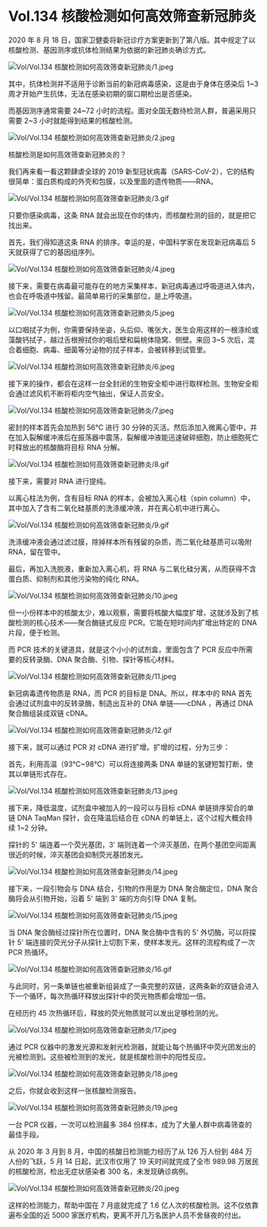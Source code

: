 # Vol.134 核酸检测如何高效筛查新冠肺炎

2020 年 8 月 18 日，国家卫健委将新冠诊疗方案更新到了第八版。其中规定了以核酸检测、基因测序或抗体检测结果为依据的新冠肺炎确诊方式。

![Vol/Vol.134 核酸检测如何高效筛查新冠肺炎/1.jpeg](https://cdn.jsdelivr.net/gh/qiaoshouzi/static/image/Vol/Vol.134%20核酸检测如何高效筛查新冠肺炎/1.jpeg)

其中，抗体检测并不适用于诊断当前的新冠病毒感染，这是由于身体在感染后 1\~3 周才开始产生抗体，无法在感染初期的窗口期检出是否感染。

而基因测序通常需要 24~72 小时的流程。面对全国无数待检测人群，普遍采用只需要 2~3 小时就能得到结果的核酸检测。

![Vol/Vol.134 核酸检测如何高效筛查新冠肺炎/2.jpeg](https://cdn.jsdelivr.net/gh/qiaoshouzi/static/image/Vol/Vol.134%20核酸检测如何高效筛查新冠肺炎/2.jpeg)

核酸检测是如何高效筛查新冠肺炎的？

我们再来看一看这颗肆虐全球的 2019 新型冠状病毒（SARS-CoV-2），它的结构很简单：蛋白质构成的外壳和包膜，以及里面的遗传物质——RNA。

![Vol/Vol.134 核酸检测如何高效筛查新冠肺炎/3.gif](https://cdn.jsdelivr.net/gh/qiaoshouzi/static/image/Vol/Vol.134%20核酸检测如何高效筛查新冠肺炎/3.gif)

只要你感染病毒，这条 RNA 就会出现在你的体内，而核酸检测的目的，就是把它找出来。

首先，我们得知道这条 RNA 的排序。幸运的是，中国科学家在发现新冠病毒后 5 天就获得了它的基因组序列。

![Vol/Vol.134 核酸检测如何高效筛查新冠肺炎/4.jpeg](https://cdn.jsdelivr.net/gh/qiaoshouzi/static/image/Vol/Vol.134%20核酸检测如何高效筛查新冠肺炎/4.jpeg)

接下来，需要在病毒最可能存在的地方采集样本，新冠病毒通过呼吸道进入体内，也会在呼吸道中残留。最简单易行的采集部位，是上呼吸道。

![Vol/Vol.134 核酸检测如何高效筛查新冠肺炎/5.jpeg](https://cdn.jsdelivr.net/gh/qiaoshouzi/static/image/Vol/Vol.134%20核酸检测如何高效筛查新冠肺炎/5.jpeg)

以口咽拭子为例，你需要保持坐姿，头后仰、嘴张大，医生会用这样的一根涤纶或藻酸钙拭子，越过舌根擦拭你的咽后壁和扁桃体隐窝、侧壁。来回 3\~5 次后，混合着细胞、病毒、细菌等分泌物的拭子样本，会被转移到试管里。

![Vol/Vol.134 核酸检测如何高效筛查新冠肺炎/6.jpeg](https://cdn.jsdelivr.net/gh/qiaoshouzi/static/image/Vol/Vol.134%20核酸检测如何高效筛查新冠肺炎/6.jpeg)

接下来的操作，都会在这样一台全封闭的生物安全柜中进行取样检测。生物安全柜会通过滤风机不断将柜内空气抽出，保证人员安全。

![Vol/Vol.134 核酸检测如何高效筛查新冠肺炎/7.jpeg](https://cdn.jsdelivr.net/gh/qiaoshouzi/static/image/Vol/Vol.134%20核酸检测如何高效筛查新冠肺炎/7.jpeg)

密封的样本首先会加热到 56℃ 进行 30 分钟的灭活。然后添加入微离心管中，并在加入裂解缓冲液后在振荡器中震荡，裂解缓冲液能迅速破碎细胞，防止细胞死亡时释放出的核酸酶将目标 RNA 分解。

![Vol/Vol.134 核酸检测如何高效筛查新冠肺炎/8.gif](https://cdn.jsdelivr.net/gh/qiaoshouzi/static/image/Vol/Vol.134%20核酸检测如何高效筛查新冠肺炎/8.gif)

接下来，需要对 RNA 进行提纯。

以离心柱法为例，含有目标 RNA 的样本，会被加入离心柱（spin column）中，其中加入了含有二氧化硅基质的洗涤缓冲液，并在离心机中进行离心。

![Vol/Vol.134 核酸检测如何高效筛查新冠肺炎/9.gif](https://cdn.jsdelivr.net/gh/qiaoshouzi/static/image/Vol/Vol.134%20核酸检测如何高效筛查新冠肺炎/9.gif)

洗涤缓冲液会通过滤过膜，除掉样本所有残留的杂质，而二氧化硅基质可以吸附 RNA，留在管中。

最后，再加入洗脱液，重新加入离心机，将 RNA 与二氧化硅分离，从而获得不含蛋白质、抑制剂和其他污染物的纯化 RNA。

![Vol/Vol.134 核酸检测如何高效筛查新冠肺炎/10.jpeg](https://cdn.jsdelivr.net/gh/qiaoshouzi/static/image/Vol/Vol.134%20核酸检测如何高效筛查新冠肺炎/10.jpeg)

但一小份样本中的核酸太少，难以观察，需要将核酸大幅度扩增，这就涉及到了核酸检测的核心技术——聚合酶链式反应 PCR。它能在短时间内扩增出特定的 DNA 片段，便于检测。

而 PCR 技术的关键道具，就是这个小小的试剂盒，里面包含了 PCR 反应中所需要的反转录酶、DNA 聚合酶、引物、探针等核心材料。

![Vol/Vol.134 核酸检测如何高效筛查新冠肺炎/11.jpeg](https://cdn.jsdelivr.net/gh/qiaoshouzi/static/image/Vol/Vol.134%20核酸检测如何高效筛查新冠肺炎/11.jpeg)

新冠病毒遗传物质是 RNA，而 PCR 的目标是 DNA。所以，样本中的 RNA 首先会通过试剂盒中的反转录酶，制造出互补的 DNA 单链——cDNA ，再通过 DNA 聚合酶组装成双链 cDNA。

![Vol/Vol.134 核酸检测如何高效筛查新冠肺炎/12.gif](https://cdn.jsdelivr.net/gh/qiaoshouzi/static/image/Vol/Vol.134%20核酸检测如何高效筛查新冠肺炎/12.gif)

接下来，就可以通过 PCR 对 cDNA 进行扩增。扩增的过程，分为三步：

首先，利用高温（93℃\~98℃）可以将连接两条 DNA 单链的氢键短暂打断，使其以单链形式存在。

![Vol/Vol.134 核酸检测如何高效筛查新冠肺炎/13.jpeg](https://cdn.jsdelivr.net/gh/qiaoshouzi/static/image/Vol/Vol.134%20核酸检测如何高效筛查新冠肺炎/13.jpeg)

接下来，降低温度，试剂盒中被加入的一段可以与目标 cDNA 单链排序契合的单链 DNA TaqMan 探针，会在降温后结合在 cDNA 的单链上，这个过程大概会持续 1\~2 分钟。

探针的 5' 端连着一个荧光基团，3' 端则连着一个淬灭基团，在两个基团空间距离很近的时候，淬灭基团会抑制荧光基团发光。

![Vol/Vol.134 核酸检测如何高效筛查新冠肺炎/14.jpeg](https://cdn.jsdelivr.net/gh/qiaoshouzi/static/image/Vol/Vol.134%20核酸检测如何高效筛查新冠肺炎/14.jpeg)

接下来，一段引物会与 DNA 结合，引物的作用是为 DNA 聚合酶定位，DNA 聚合酶将会从引物开始，沿着 5' 端到 3' 端的方向引导 DNA 复制。

![Vol/Vol.134 核酸检测如何高效筛查新冠肺炎/15.jpeg](https://cdn.jsdelivr.net/gh/qiaoshouzi/static/image/Vol/Vol.134%20核酸检测如何高效筛查新冠肺炎/15.jpeg)

当 DNA 聚合酶经过探针所在位置时，DNA 聚合酶中含有的 5' 外切酶，可以将探针 5' 端连接的荧光分子从探针上切割下来，使样本发光。这样的流程构成了一次 PCR 热循环。

![Vol/Vol.134 核酸检测如何高效筛查新冠肺炎/16.gif](https://cdn.jsdelivr.net/gh/qiaoshouzi/static/image/Vol/Vol.134%20核酸检测如何高效筛查新冠肺炎/16.gif)

与此同时，另一条单链也被重新组装成了一条完整的双链，这两条新的双链会进入下一个循环，每次热循环释放出探针中的荧光物质都会增加一倍。

在经历约 45 次热循环后，释放的荧光物质就可以发出足够检测的光。

![Vol/Vol.134 核酸检测如何高效筛查新冠肺炎/17.jpeg](https://cdn.jsdelivr.net/gh/qiaoshouzi/static/image/Vol/Vol.134%20核酸检测如何高效筛查新冠肺炎/17.jpeg)

通过 PCR 仪器中的激发光源和发射光检测器，就能让每个热循环中荧光团发出的光被检测到。这些被检测到的发光，就是核酸检测中的阳性反应。

![Vol/Vol.134 核酸检测如何高效筛查新冠肺炎/18.jpeg](https://cdn.jsdelivr.net/gh/qiaoshouzi/static/image/Vol/Vol.134%20核酸检测如何高效筛查新冠肺炎/18.jpeg)

之后，你就会收到这样一张核酸检测报告。

![Vol/Vol.134 核酸检测如何高效筛查新冠肺炎/19.jpeg](https://cdn.jsdelivr.net/gh/qiaoshouzi/static/image/Vol/Vol.134%20核酸检测如何高效筛查新冠肺炎/19.jpeg)

一台 PCR 仪器，一次可以检测最多 384 份样本，成为了大量人群中病毒筛查的最佳手段。

从 2020 年 3 月到 8 月，中国的核酸日检测能力经历了从 126 万人份到 484 万人份的飞跃，5 月 14 日起，武汉市仅用了 19 天时间就完成了全市 989.98 万居民的核酸检测，检出无症状感染者 300 名，未发现确诊病例。

![Vol/Vol.134 核酸检测如何高效筛查新冠肺炎/20.jpeg](https://cdn.jsdelivr.net/gh/qiaoshouzi/static/image/Vol/Vol.134%20核酸检测如何高效筛查新冠肺炎/20.jpeg)

这样的检测能力，帮助中国在 7 月底就完成了 1.6 亿人次的核酸检测。这不仅依靠遍布全国的近 5000 家医疗机构，更离不开几万名医护人员不舍昼夜的付出。
